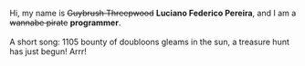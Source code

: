 Hi, my name is ~~Guybrush Threepwood~~ **Luciano Federico Pereira**, and I am a ~~wannabe pirate~~ **programmer**.<br><br>A short song: 1105 bounty of doubloons gleams in the sun, a treasure hunt has just begun! Arrr!
